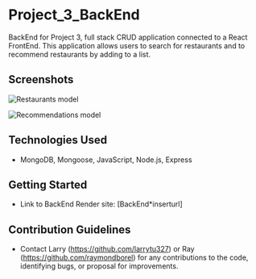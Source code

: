 # Project_3_BackEnd

BackEnd for Project 3, full stack CRUD application connected to a React FrontEnd. This application allows users to search for restaurants and to recommend restaurants by adding to a list.

## Screenshots

![Restaurants model](https://i.imgur.com/1Q07krn.png "Restaurants Model")

![Recommendations model](https://i.imgur.com/uLAtAKG.png "Recommendations Model")

## Technologies Used

- MongoDB, Mongoose, JavaScript, Node.js, Express

## Getting Started

- Link to BackEnd Render site: [BackEnd*inserturl]

## Contribution Guidelines

- Contact Larry (https://github.com/larrytu327) or Ray (https://github.com/raymondborel) for any contributions to the code, identifying bugs, or proposal for improvements.
